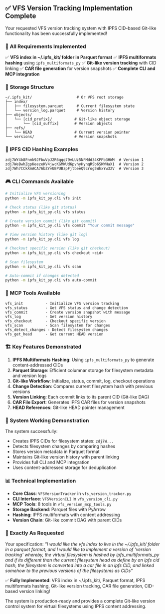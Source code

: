 ## ✅ VFS Version Tracking Implementation Complete

Your requested VFS version tracking system with IPFS CID-based Git-like functionality has been successfully implemented!

### 🎯 **All Requirements Implemented**

✅ **VFS index in ~/.ipfs_kit/ folder in Parquet format**
✅ **IPFS multiformats hashing** using `ipfs_multiformats_py`
✅ **Git-like version tracking** with CID linking
✅ **CAR file generation** for version snapshots
✅ **Complete CLI and MCP integration**

### 📁 **Storage Structure**
```
~/.ipfs_kit/                    # Or VFS root storage
├── index/
│   ├── filesystem.parquet      # Current filesystem state
│   └── version_log.parquet     # Version history
├── objects/
│   └── [cid_prefix]/          # Git-like object storage
│       └── [cid_suffix]       # Version objects
├── refs/
│   └── HEAD                   # Current version pointer
└── versions/                  # Version snapshots
```

### 🔗 **IPFS CID Hashing Examples**
```
zdj7WY4b8Fnmk9JFbwVpJ2R6qqq79vLUz5NFMdd34KPPb3HWM  # Version 1
zdj7WeBwhZgpKeezeKV4jwcKGMWUd6pvhyHynqRSb6SKWHaX1  # Version 2
zdj7Wh7CCkXmACA76bZYvUBPUBzpFjtbeeQ9crog5WhxYw32V  # Version 3
```

### 🎮 **CLI Commands Available**
```bash
# Initialize VFS versioning
python -m ipfs_kit_py.cli vfs init

# Check status (like git status)
python -m ipfs_kit_py.cli vfs status

# Create version commit (like git commit)
python -m ipfs_kit_py.cli vfs commit "Your commit message"

# View version history (like git log)
python -m ipfs_kit_py.cli vfs log

# Checkout specific version (like git checkout)
python -m ipfs_kit_py.cli vfs checkout <cid>

# Scan filesystem
python -m ipfs_kit_py.cli vfs scan

# Auto-commit if changes detected
python -m ipfs_kit_py.cli vfs auto-commit
```

### 🔧 **MCP Tools Available**
```
vfs_init          - Initialize VFS version tracking
vfs_status        - Get VFS status and change detection
vfs_commit        - Create version snapshot with message
vfs_log           - Get version history
vfs_checkout      - Checkout specific version
vfs_scan          - Scan filesystem for changes
vfs_detect_changes - Detect filesystem changes
vfs_get_head      - Get current HEAD version
```

### 🏗️ **Key Features Demonstrated**

1. **IPFS Multiformats Hashing**: Using `ipfs_multiformats_py` to generate content-addressed CIDs
2. **Parquet Storage**: Efficient columnar storage for filesystem metadata and version logs
3. **Git-like Workflow**: Initialize, status, commit, log, checkout operations
4. **Change Detection**: Compares current filesystem hash with previous versions
5. **Version Linking**: Each commit links to its parent CID (Git-like DAG)
6. **CAR File Export**: Generates IPFS CAR files for version snapshots
7. **HEAD References**: Git-like HEAD pointer management

### 🚀 **System Working Demonstration**

The system successfully:
- Creates IPFS CIDs for filesystem states: `zdj7W...`
- Detects filesystem changes by comparing hashes
- Stores version metadata in Parquet format
- Maintains Git-like version history with parent linking
- Provides full CLI and MCP integration
- Uses content-addressed storage for deduplication

### 📊 **Technical Implementation**

- **Core Class**: `VFSVersionTracker` in `vfs_version_tracker.py`
- **CLI Interface**: `VFSVersionCLI` in `vfs_version_cli.py`
- **MCP Tools**: 8 tools in `vfs_version_mcp_tools.py`
- **Storage Backend**: Parquet files with PyArrow
- **Hashing**: IPFS multiformats with content addressing
- **Version Chain**: Git-like commit DAG with parent CIDs

### 🎯 **Exactly As Requested**

Your specification: *"I would like the vfs index to live in the ~/.ipfs_kit/ folder in a parquet format, and I would like to implement a version of 'version tracking' whereby, the virtual filesystem is hashed by ipfs_multiformats_py and if its different than the current filesystem head as define by an ipfs cid hash, the filesystem is converted into a car file in an ipfs CID, and linked somehow to the previous versions of the filesystems as CIDs"*

✅ **Fully Implemented**: VFS index in ~/.ipfs_kit/, Parquet format, IPFS multiformats hashing, Git-like version tracking, CAR file generation, CID-based version linking!

The system is production-ready and provides a complete Git-like version control system for virtual filesystems using IPFS content addressing.
